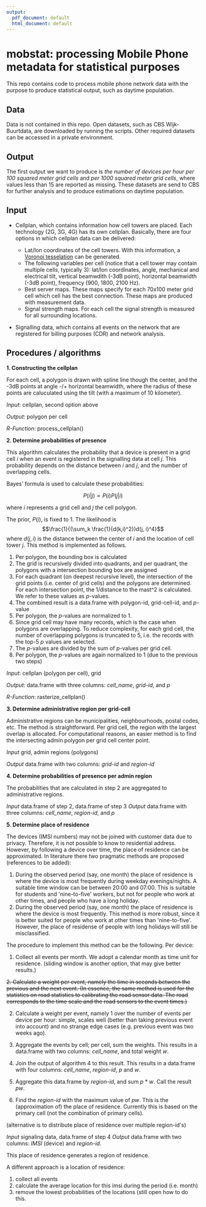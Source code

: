 ```yaml
---
output:
  pdf_document: default
  html_document: default
---
```

mobstat: processing Mobile Phone metadata for statistical purposes
===

This repo contains code to process mobile phone network data with the purpose to produce statistical output, such as daytime population.

Data
---

Data is not contained in this repo. Open datasets, such as CBS Wijk-Buurtdata, are downloaded by running the scripts. Other required datasets can be accessed in a private environment.

Output
---

The first output we want to produce is *the number of devices per hour per 100 squared meter grid cells* and *per 1000 squared meter grid cells*, where values less than 15 are reported as missing. These datasets are send to CBS for further analysis and to produce estimations on daytime population.

Input
---

* Cellplan, which contains information how cell towers are placed. Each technology (2G, 3G, 4G) has its own cellplan. Basically, there are four options in which cellplan data can be delivered:

    + Lat/lon coordinates of the cell towers. With this information, a [Voronoi tesselation](https://en.wikipedia.org/wiki/Voronoi_diagram) can be generated.
    + The following variables per cell (notice that a cell tower may contain multiple cells, typically 3): lat/lon coordinates, angle, mechanical and electrical tilt, vertical beamwdith (-3dB point), horizontal beamwidth (-3dB point), frequency (900, 1800, 2100 Hz).
    + Best server maps. These maps specify for each 70x100 meter grid cell which cell has the best connection. These maps are produced with measurement data.
    + Signal strength maps. For each cell the signal strength is measured for all surrounding locations.

* Signalling data, which contains all events on the network that are registered for billing purposes (CDR) and network analysis.


Procedures / algorithms
---

**1. Constructing the cellplan** 

For each cell, a polygon is drawn with spline line though the center, and the -3dB points at angle -/+ horizontal beamwidth, where the radius of these points are caluculated using the tilt (with a maximum of 10 kilometer).

*Input*: cellplan, second option above

*Output*: polygon per cell

*R-Function*: process_cellplan()

**2. Determine probabilities of presence** 

This algorithm calculates the probability that a device is present in a grid cell $i$ when an event is registered in the signalling data at cell $j$. This probability depends on the distance between $i$ and $j$, and the number of overlapping cells.

Bayes' formula is used to calculate these probabilities:

$$P(i|j) \propto P(i)P(j|i)$$ 

where $i$ represents a grid cell and $j$ the cell polygon.

The prior, $P(i)$, is fixed to 1. The likelihood is $$\frac{1}{(\sum_k \frac{1}{d(k,i)^2})d(j, i)^4}$$ where $d(j,i)$ is the distance between the center of $i$ and the location of cell tower $j$. 
This method is implemented as follows.

1. Per polygon, the bounding box is calculated
2. The grid is recursively divided into quadrants, and per quadrant, the polygons with a intersection bounding box are assigned
3. For each quadrant (on deepest recursive level), the intersection of the grid points (i.e. center of grid cells) and the polygons are determined. For each intersection point, the 1/distance to the mast^2 is calculated. We refer to these values as $p$-values.
4. The combined result is a data.frame with polygon-id, grid-cell-id, and $p$-value
5. Per polygon, the $p$-values are normalized to 1.
6. Since grid cell may have many records, which is the case when polygons are overlapping. To reduce complexity, for each grid cell, the number of overlapping polygons is truncated to 5, i.e. the records with the top-5 $p$ values are selected.
7. The $p$-values are divided by the sum of $p$-values per grid cell. 
8. Per polygon, the $p$-values are again normalized to 1 (due to the previous two steps)

*Input*: cellplan (polygon per cell), grid

*Output*: data.frame with three columns: *cell_name*, *grid-id*, and *p*

*R-Function*: rasterize_cellplan()

**3. Determine administrative region per grid-cell**

Administrative regions can be municipalities, neighbourhoods, postal codes, etc.
The method is straightforward. Per grid cell, the region with the largest overlap is allocated. For computational reasons, an easier method is to find the intersecting admin polygon per grid cell center point.

*Input* grid, admin regions (polygons)

*Output* data.frame with two columns: *grid-id* and *region-id*



**4. Determine probabilities of presence per admin region**

The probabilities that are calculated in step 2 are aggregated to administrative regions.

*Input* data.frame of step 2, data.frame of step 3
*Output* data.frame with three columns: *cell_name*, *region-id*, and *p*


**5. Determine place of residence**

The devices (IMSI numbers) may not be joined with customer data due to privacy. Therefore, it is not possible to know to residential address. However, by following a device over time, the place of residence can be approximated. In literature there two pragmatic methods are proposed (references to be added):

1. During the observed period (say, one month) the place of residence is where the device is most frequently during weekday evenings/nights. A suitable time window can be between 20:00 and 07:00. This is suitable for students and 'nine-to-five' workers, but not for people who work at other times, and people who have a long holiday.
2. During the observed period (say, one month) the place of residence is where the device is most frequently. This method is more robust, since it is better suited for people who work at other times than 'nine-to-five'. However, the place of residense of people with long holidays will still be misclassified.

The procedure to implement this method can be the following. Per device:

1. Collect all events per month. We adopt a calendar month as time unit for residence.  (sliding window is another option, that may give better results.)

~~2. Calculate a weight per event, namely the time in seconds between the previous and the next event. (In essence, the same method is used for the statistics on road statistics to calibrating the road sensor data. The road corresponds to the time scale and the road sensors to the event times.)~~

2. Calculate a weight per event, namely 1 over the number of events per device per hour: simple, scales well (better than taking previous event into account) and no strange edge cases (e.g. previous event was two weeks ago). 

3. Aggregate the events by cell; per cell, sum the weights. This results in a data.frame with two columns: *cell_name*, and total weight *w*.
4. Join the output of algorithm 4 to this result. This results in a data.frame with four columns: *cell_name*, *region-id*, *p* and *w*.
5. Aggregate this data.frame by *region-id*, and sum *p* * *w*. Call the result *pw*.
6. Find the *region-id* with the maximum value of *pw*. This is the (approximation of) the place of residence. Currently this is based on the primary cell (not the combination of primary cells).

(alternative is to distribute place of residence over multiple region-id's)

*Input* signaling data, data.frame of step 4
*Output* data.frame with two columns: *IMSI* (device) and *region-id*.

This place of residence generates a region of residence.

A different approach is a location of residence:

1. collect all events
2. calculate the average location for this imsi during the period (i.e. month)
3. remove the lowest probabilities of the locations (still open how to do this.


